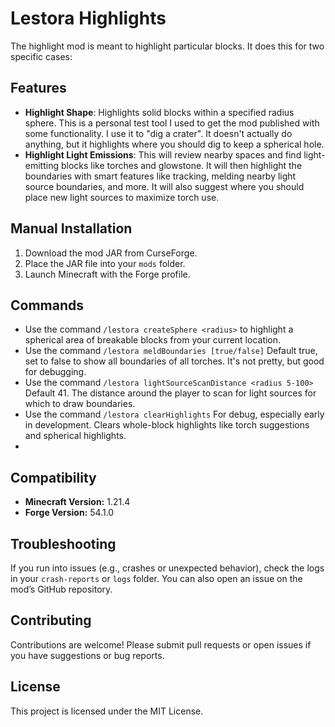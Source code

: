 # Lestora Highlights

The highlight mod is meant to highlight particular blocks.  It does this for two specific cases:

## Features
- **Highlight Shape**:  Highlights solid blocks within a specified radius sphere. This is a personal test tool I used to get the mod published with some functionality. I use it to "dig a crater". It doesn't actually do anything, but it highlights where you should dig to keep a spherical hole.
- **Highlight Light Emissions**:  This will review nearby spaces and find light-emitting blocks like torches and glowstone.  It will then highlight the boundaries with smart features like tracking, melding nearby light source boundaries, and more.  It will also suggest where you should place new light sources to maximize torch use.

## Manual Installation
1. Download the mod JAR from CurseForge.
2. Place the JAR file into your `mods` folder.
3. Launch Minecraft with the Forge profile.

## Commands
- Use the command `/lestora createSphere <radius>` to highlight a spherical area of breakable blocks from your current location.
- Use the command `/lestora meldBoundaries [true/false]` Default true, set to false to show all boundaries of all torches.  It's not pretty, but good for debugging.
- Use the command `/lestora lightSourceScanDistance <radius 5-100>` Default 41.  The distance around the player to scan for light sources for which to draw boundaries.
- Use the command `/lestora clearHighlights` For debug, especially early in development.  Clears whole-block highlights like torch suggestions and spherical highlights.
- 

## Compatibility
- **Minecraft Version:** 1.21.4
- **Forge Version:** 54.1.0

## Troubleshooting
If you run into issues (e.g., crashes or unexpected behavior), check the logs in your `crash-reports` or `logs` folder. You can also open an issue on the mod’s GitHub repository.

## Contributing
Contributions are welcome! Please submit pull requests or open issues if you have suggestions or bug reports.

## License
This project is licensed under the MIT License.
